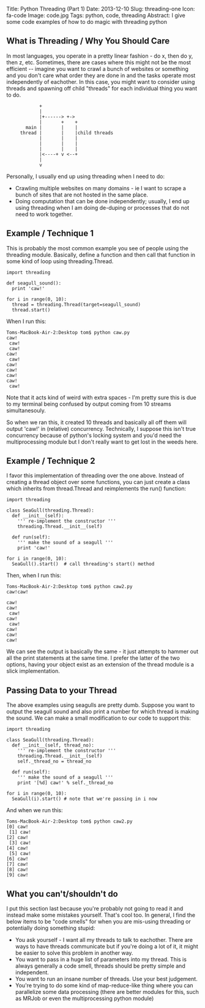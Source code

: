 Title: Python Threading (Part 1)
Date: 2013-12-10
Slug: threading-one
Icon: fa-code
Image: code.jpg
Tags: python, code, threading
Abstract: I give some code examples of how to do magic with threading python

What is Threading / Why You Should Care
---------------------
In most languages, you operate in a pretty linear fashion - do x, then do y, then z, etc.  Sometimes, there are cases where this might not be the most efficient -- imagine you want to crawl a bunch of websites or something and you don't care what order they are done in and the tasks operate most independently of eachother. In this case, you might want to consider using threads and spawning off child "threads" for each individual thing you want to do.
```
            +
            |
            |+------> +->
            |       +    +
       main |       |    |
     thread |       |    |child threads
            |       |    |
            |       |    |
            |       |    |
            |<----+ v <--+
            |
            v
```
Personally, I usually end up using threading when I need to do:

* Crawling multiple websites on many domains - ie I want to scrape a bunch of sites that are not hosted in the same place.
* Doing computation that can be done independently; usually, I end up using threading when I am doing de-duping or processes that do not need to work together.

Example / Technique 1
----------------------
This is probably the most common example you see of people using the threading module. Basically, define a function and then call that function in some kind of loop using threading.Thread. 
```
import threading

def seagull_sound():
  print 'caw!'

for i in range(0, 10):
  thread = threading.Thread(target=seagull_sound)
  thread.start()
```

When I run this:
```
Toms-MacBook-Air-2:Desktop tom$ python caw.py
caw!
 caw!
 caw!
caw!
 caw!
caw!
caw!
caw!
caw!
 caw!
```

Note that it acts kind of weird with extra spaces - I'm pretty sure this is due to my terminal being confused by output coming from 10 streams simultanesouly.

So when we ran this, it created 10 threads and basically all off them will output 'caw!' in (relative) concurrency. Technically, I suppose this isn't true concurrency because of python's locking system and you'd need the multiprocessing module but I don't really want to get lost in the weeds here.

Example / Technique 2
-----------------------
I favor this implementation of threading over the one above. Instead of creating a thread object over some functions, you can just create a class which inherits from thread.Thread and reimplements the run() function:
```
import threading

class SeaGull(threading.Thread):
  def __init__(self):
    ''' re-implement the constructor '''
    threading.Thread.__init__(self)

  def run(self):
    ''' make the sound of a seagull '''
    print 'caw!'

for i in range(0, 10):
  SeaGull().start()  # call threading's start() method
```
Then, when I run this:
```
Toms-MacBook-Air-2:Desktop tom$ python caw2.py
caw!caw!

caw!
caw!
 caw!
caw!
 caw!
caw!
caw!
caw!
```

We can see the output is basically the same - it just attempts to hammer out all the print statements at the same time. I prefer the latter of the two options, having your object exist as an extension of the thread module is a slick implementation.

Passing Data to your Thread
-------------------
The above examples using seagulls are pretty dumb. Suppose you want to output the seagull sound and also print a number for which thread is making the sound. We can make a small modification to our code to support this:
```
import threading

class SeaGull(threading.Thread):
  def __init__(self, thread_no):
    ''' re-implement the constructor '''
    threading.Thread.__init__(self)
    self._thread_no = thread_no

  def run(self):
    ''' make the sound of a seagull '''
    print '[%d] caw!' % self._thread_no

for i in range(0, 10):
  SeaGull(i).start() # note that we're passing in i now
```

And when we run this:
```
Toms-MacBook-Air-2:Desktop tom$ python caw2.py
[0] caw!
 [1] caw!
[2] caw!
 [3] caw!
[4] caw!
 [5] caw!
[6] caw!
[7] caw!
[8] caw!
[9] caw!
```

What you can't/shouldn't do
--------------------
I put this section last because you're probably not going to read it and instead make some mistakes yourself. That's cool too. In general, I find the below items to be "code smells" for when you are mis-using threading or potentially doing something stupid:

* You ask yourself - I want all my threads to talk to eachother. There are ways to have threads communicate but if you're doing a lot of it, it might be easier to solve this problem in another way.
* You want to pass in a huge list of parameters into my thread. This is always generally a code smell, threads should be pretty simple and independent.
* You want to run an insane number of threads. Use your best judgement.
* You're trying to do some kind of map-reduce-like thing where you can parallelize some data processing (there are better modules for this, such as MRJob or even the multiprocessing python module)
